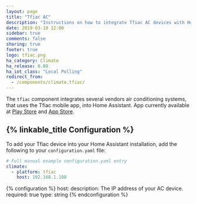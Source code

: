 ```yaml
---
layout: page
title: "Tfiac AC"
description: "Instructions on how to integrate Tfiac AC devices with Home Assistant."
date: 2019-03-10 12:00
sidebar: true
comments: false
sharing: true
footer: true
logo: tfiac.png
ha_category: Climate
ha_release: 0.88
ha_iot_class: "Local Polling"
redirect_from:
  - /components/climate.tfiac/
---
```


The `tfiac` component integrates several vendors air conditioning systems, that uses the Tfiac mobile app, into Home Assistant. App currently available at [Play Store](https://play.google.com/store/apps/details?id=com.tcl.export) and [App Store](https://itunes.apple.com/app/tfiac/id1059938398).

## {% linkable_title Configuration %}

To add your Tfiac device into your Home Assistant installation, add the following to your `configuration.yaml` file:

```yaml
# Full manual example configuration.yaml entry
climate:
  - platform: tfiac
    host: 192.168.1.108
```

{% configuration %}
host:
  description: The IP address of your AC device.
  required: true
  type: string
{% endconfiguration %}